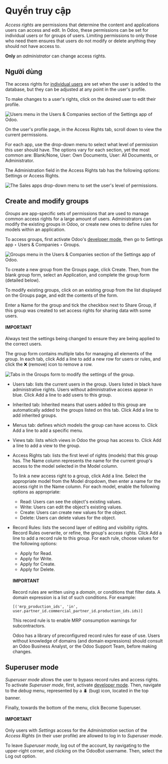 # Quyền truy cập

*Access rights* are permissions that determine the content and applications users can access and
edit. In Odoo, these permissions can be set for individual users or for groups of users. Limiting
permissions to only those who need them ensures that users do not modify or delete anything they
should not have access to.

**Only** an *administrator* can change access rights.

## Người dùng

The access rights for [individual users](../users.md#users-add-individual) are set when the user is added
to the database, but they can be adjusted at any point in the user's profile.

To make changes to a user's rights, click on the desired user to edit their profile.

![Users menu in the Users & Companies section of the Settings app of Odoo.](applications/general/users/access_rights/navigate-to-users-menu.png)

On the user's profile page, in the Access Rights tab, scroll down to view the current
permissions.

For each app, use the drop-down menu to select what level of permission this user should have. The
options vary for each section, yet the most common are: Blank/None, User: Own
Documents, User: All Documents, or Administrator.

The Administration field in the Access Rights tab has the following options:
Settings or Access Rights.

![The Sales apps drop-down menu to set the user's level of permissions.](applications/general/users/access_rights/user-permissions-dropdown-menu.png)

<a id="access-rights-groups"></a>

## Create and modify groups

*Groups* are app-specific sets of permissions that are used to manage common access rights for a
large amount of users. Administrators can modify the existing groups in Odoo, or create new ones to
define rules for models within an application.

To access groups, first activate Odoo's [developer mode](../developer_mode.md#developer-mode), then go to
Settings app ‣ Users & Companies ‣ Groups.

![Groups menu in the Users & Companies section of the Settings app of Odoo.](applications/general/users/access_rights/click-users-and-companies.png)

To create a new group from the Groups page, click Create. Then, from the
blank group form, select an Application, and complete the group form (detailed below).

To modify existing groups, click on an existing group from the list displayed on the
Groups page, and edit the contents of the form.

Enter a Name for the group and tick the checkbox next to Share Group, if
this group was created to set access rights for sharing data with some users.

#### IMPORTANT
Always test the settings being changed to ensure they are being applied to the correct users.

The group form contains multiple tabs for managing all elements of the group. In each tab, click
Add a line to add a new row for users or rules, and click the ❌ (remove)
icon to remove a row.

![Tabs in the Groups form to modify the settings of the group.](applications/general/users/access_rights/groups-form.png)
- Users tab: lists the current users in the group. Users listed in black have
  administrative rights. Users without administrative access appear in blue. Click Add a
  line to add users to this group.
- Inherited tab: Inherited means that users added to this group are automatically added
  to the groups listed on this tab. Click Add a line to add inherited groups.
- Menus tab: defines which models the group can have access to. Click
  Add a line to add a specific menu.
- Views tab: lists which views in Odoo the group has access to. Click Add a
  line to add a view to the group.
- Access Rights tab: lists the first level of rights (models) that this group has. The
  Name column represents the name for the current group's access to the model
  selected in the Model column.

  To link a new access right to a group, click Add a line. Select the appropriate model
  from the Model dropdown, then enter a name for the access right in the
  Name column. For each model, enable the following options as appropriate:
  - Read: Users can see the object's existing values.
  - Write: Users can edit the object's existing values.
  - Create: Users can create new values for the object.
  - Delete: Users can delete values for the object.
- Record Rules: lists the second layer of editing and visibility rights.
  Record Rules overwrite, or refine, the group's access rights. Click Add a
  line to add a record rule to this group. For each rule, choose values for the following options:
  - Apply for Read.
  - Apply for Write.
  - Apply for Create.
  - Apply for Delete.

  #### IMPORTANT
  Record rules are written using a *domain*, or conditions that filter data. A domain expression
  is a list of such conditions. For example:

  `[('mrp_production_ids', 'in', user.partner_id.commercial_partner_id.production_ids.ids)]`

  This record rule is to enable MRP consumption warnings for subcontractors.

  Odoo has a library of preconfigured record rules for ease of use. Users without knowledge of
  domains (and domain expressions) should consult an Odoo Business Analyst, or the Odoo Support
  Team, before making changes.

<a id="access-rights-superuser"></a>

## Superuser mode

*Superuser mode* allows the user to bypass record rules and access rights. To activate *Superuser
mode*, first, activate [developer mode](../developer_mode.md#developer-mode). Then, navigate to the *debug* menu,
represented by a 🪲 (bug) icon, located in the top banner.

Finally, towards the bottom of the menu, click Become Superuser.

#### IMPORTANT
Only users with *Settings* access for the *Administration* section of the *Access Rights* (in
their user profile) are allowed to log in to *Superuser mode*.

To leave *Superuser mode*, log out of the account, by navigating to the upper-right corner, and
clicking on the OdooBot username. Then, select the Log out option.
